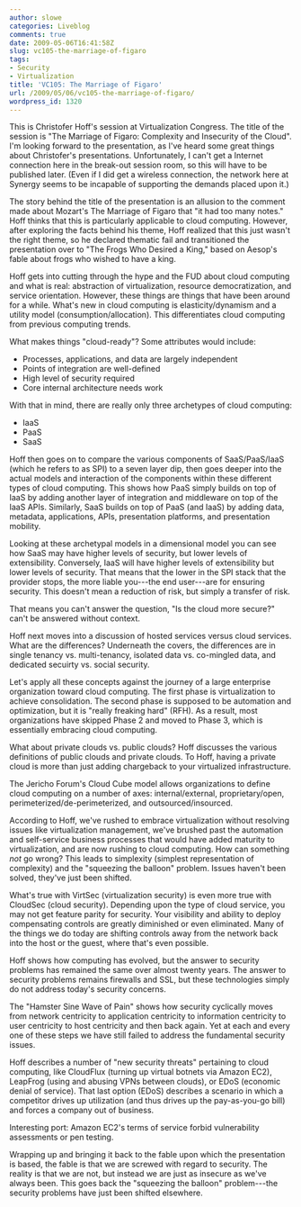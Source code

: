 ```yaml
---
author: slowe
categories: Liveblog
comments: true
date: 2009-05-06T16:41:58Z
slug: vc105-the-marriage-of-figaro
tags:
- Security
- Virtualization
title: 'VC105: The Marriage of Figaro'
url: /2009/05/06/vc105-the-marriage-of-figaro/
wordpress_id: 1320
---
```


This is Christofer Hoff's session at Virtualization Congress. The title of the session is "The Marriage of Figaro: Complexity and Insecurity of the Cloud". I'm looking forward to the presentation, as I've heard some great things about Christofer's presentations. Unfortunately, I can't get a Internet connection here in the break-out session room, so this will have to be published later. (Even if I did get a wireless connection, the network here at Synergy seems to be incapable of supporting the demands placed upon it.)

The story behind the title of the presentation is an allusion to the comment made about Mozart's The Marriage of Figaro that "it had too many notes." Hoff thinks that this is particularly applicable to cloud computing. However, after exploring the facts behind his theme, Hoff realized that this just wasn't the right theme, so he declared thematic fail and transitioned the presentation over to "The Frogs Who Desired a King," based on Aesop's fable about frogs who wished to have a king.

Hoff gets into cutting through the hype and the FUD about cloud computing and what is real: abstraction of virtualization, resource democratization, and service orientation. However, these things are things that have been around for a while. What's new in cloud computing is elasticity/dynamism and a utility model (consumption/allocation). This differentiates cloud computing from previous computing trends.

What makes things "cloud-ready"? Some attributes would include:

* Processes, applications, and data are largely independent
* Points of integration are well-defined
* High level of security required
* Core internal architecture needs work

With that in mind, there are really only three archetypes of cloud computing:

* IaaS
* PaaS
* SaaS

Hoff then goes on to compare the various components of SaaS/PaaS/IaaS (which he refers to as SPI) to a seven layer dip, then goes deeper into the actual models and interaction of the components within these different types of cloud computing. This shows how PaaS simply builds on top of IaaS by adding another layer of integration and middleware on top of the IaaS APIs. Similarly, SaaS builds on top of PaaS (and IaaS) by adding data, metadata, applications, APIs, presentation platforms, and presentation mobility.

Looking at these archetypal models in a dimensional model you can see how SaaS may have higher levels of security, but lower levels of extensibility. Conversely, IaaS will have higher levels of extensibility but lower levels of security. That means that the lower in the SPI stack that the provider stops, the more liable you---the end user---are for ensuring security. This doesn't mean a reduction of risk, but simply a transfer of risk.

That means you can't answer the question, "Is the cloud more secure?" can't be answered without context.

Hoff next moves into a discussion of hosted services versus cloud services. What are the differences? Underneath the covers, the differences are in single tenancy vs. multi-tenancy, isolated data vs. co-mingled data, and dedicated secuirty vs. social security.

Let's apply all these concepts against the journey of a large enterprise organization toward cloud computing. The first phase is virtualization to achieve consolidation. The second phase is supposed to be automation and optimization, but it is "really freaking hard" (RFH). As a result, most organizations have skipped Phase 2 and moved to Phase 3, which is essentially embracing cloud computing.

What about private clouds vs. public clouds? Hoff discusses the various definitions of public clouds and private clouds. To Hoff, having a private cloud is more than just adding chargeback to your virtualized infrastructure.

The Jericho Forum's Cloud Cube model allows organizations to define cloud computing on a number of axes: internal/external, proprietary/open, perimeterized/de-perimeterized, and outsourced/insourced.

According to Hoff, we've rushed to embrace virtualization without resolving issues like virtualization management, we've brushed past the automation and self-service business processes that would have added maturity to virtualization, and are now rushing to cloud computing. How can something _not_ go wrong? This leads to simplexity (simplest representation of complexity) and the "squeezing the balloon" problem. Issues haven't been solved, they've just been shifted.

What's true with VirtSec (virtualization security) is even more true with CloudSec (cloud security). Depending upon the type of cloud service, you may not get feature parity for security. Your visibility and ability to deploy compensating controls are greatly diminished or even eliminated. Many of the things we do today are shifting controls away from the network back into the host or the guest, where that's even possible.

Hoff shows how computing has evolved, but the answer to security problems has remained the same over almost twenty years. The answer to security problems remains firewalls and SSL, but these technologies simply do not address today's security concerns.

The "Hamster Sine Wave of Pain" shows how security cyclically moves from network centricity to application centricity to information centricity to user centricity to host centricity and then back again. Yet at each and every one of these steps we have still failed to address the fundamental security issues.

Hoff describes a number of "new security threats" pertaining to cloud computing, like CloudFlux (turning up virtual botnets via Amazon EC2), LeapFrog (using and abusing VPNs between clouds), or EDoS (economic denial of service). That last option (EDoS) describes a scenario in which a competitor drives up utilization (and thus drives up the pay-as-you-go bill) and forces a company out of business.

Interesting port: Amazon EC2's terms of service forbid vulnerability assessments or pen testing.

Wrapping up and bringing it back to the fable upon which the presentation is based, the fable is that we are screwed with regard to security. The reality is that we are not, but instead we are just as insecure as we've always been. This goes back the "squeezing the balloon" problem---the security problems have just been shifted elsewhere.
